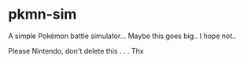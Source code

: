 # pkmn-sim
A simple Pokémon battle simulator... Maybe this goes big.. I hope not.. 

Please Nintendo, don't delete this
.
.
.
Thx
